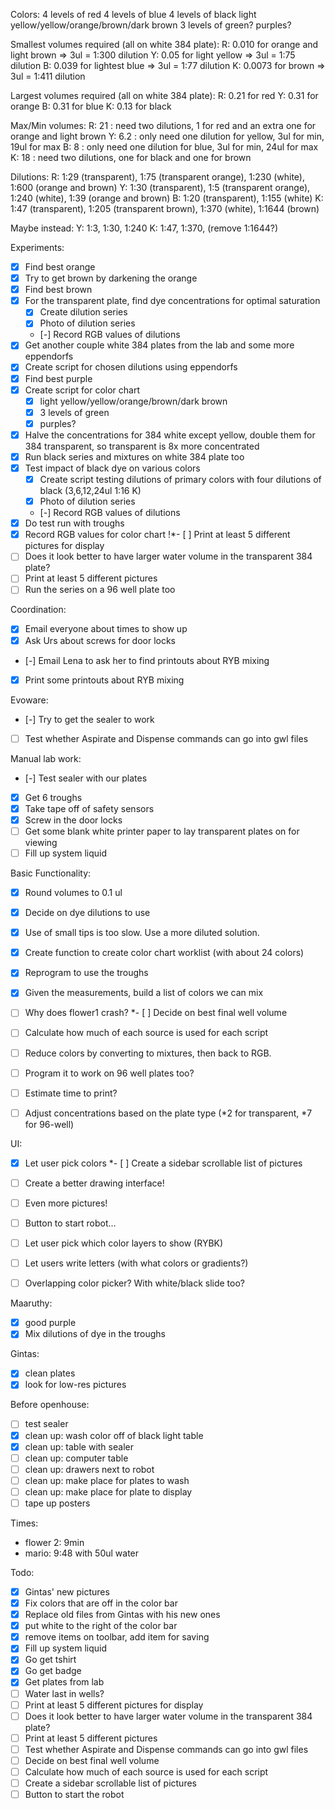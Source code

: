 Colors:
4 levels of red
4 levels of blue
4 levels of black
light yellow/yellow/orange/brown/dark brown
3 levels of green?
purples?

Smallest volumes required (all on white 384 plate):
R: 0.010 for orange and light brown => 3ul = 1:300 dilution
Y: 0.05 for light yellow => 3ul = 1:75 dilution
B: 0.039 for lightest blue => 3ul = 1:77 dilution
K: 0.0073 for brown => 3ul = 1:411 dilution

Largest volumes required (all on white 384 plate):
R: 0.21 for red
Y: 0.31 for orange
B: 0.31 for blue
K: 0.13 for black

Max/Min volumes:
R: 21 : need two dilutions, 1 for red and an extra one for orange and light brown
Y: 6.2 : only need one dilution for yellow, 3ul for min, 19ul for max
B: 8 : only need one dilution for blue, 3ul for min, 24ul for max
K: 18 : need two dilutions, one for black and one for brown

Dilutions:
R: 1:29 (transparent), 1:75 (transparent orange), 1:230 (white), 1:600 (orange and brown)
Y: 1:30 (transparent), 1:5 (transparent orange), 1:240 (white), 1:39 (orange and brown)
B: 1:20 (transparent), 1:155 (white)
K: 1:47 (transparent), 1:205 (transparent brown), 1:370 (white), 1:1644 (brown)

Maybe instead:
Y: 1:3, 1:30, 1:240
K: 1:47, 1:370, (remove 1:1644?)

Experiments:
- [x] Find best orange
- [x] Try to get brown by darkening the orange
- [x] Find best brown
- [x] For the transparent plate, find dye concentrations for optimal saturation
	- [x] Create dilution series
	- [x] Photo of dilution series
	- [-] Record RGB values of dilutions
- [x] Get another couple white 384 plates from the lab and some more eppendorfs
- [x] Create script for chosen dilutions using eppendorfs
- [x] Find best purple
- [x] Create script for color chart
	- [x] light yellow/yellow/orange/brown/dark brown
	- [x] 3 levels of green
	- [x] purples?
- [x] Halve the concentrations for 384 white except yellow, double them for 384 transparent, so transparent is 8x more concentrated
- [x] Run black series and mixtures on white 384 plate too
- [x] Test impact of black dye on various colors
	- [x] Create script testing dilutions of primary colors with four dilutions of black (3,6,12,24ul 1:16 K)
	- [x] Photo of dilution series
	- [-] Record RGB values of dilutions
- [x] Do test run with troughs
- [x] Record RGB values for color chart
!*- [ ] Print at least 5 different pictures for display
- [ ] Does it look better to have larger water volume in the transparent 384 plate?
- [ ] Print at least 5 different pictures
- [ ] Run the series on a 96 well plate too

Coordination:
- [x] Email everyone about times to show up
- [x] Ask Urs about screws for door locks
- [-] Email Lena to ask her to find printouts about RYB mixing
- [x] Print some printouts about RYB mixing

Evoware:
- [-] Try to get the sealer to work
- [ ] Test whether Aspirate and Dispense commands can go into gwl files

Manual lab work:
- [-] Test sealer with our plates
- [x] Get 6 troughs
- [x] Take tape off of safety sensors
- [x] Screw in the door locks
- [ ] Get some blank white printer paper to lay transparent plates on for viewing
- [ ] Fill up system liquid

Basic Functionality:
- [x] Round volumes to 0.1 ul
- [x] Decide on dye dilutions to use
- [x] Use of small tips is too slow.  Use a more diluted solution.
- [x] Create function to create color chart worklist (with about 24 colors)
- [x] Reprogram to use the troughs
- [x] Given the measurements, build a list of colors we can mix
- [ ] Why does flower1 crash?
*- [ ] Decide on best final well volume
- [ ] Calculate how much of each source is used for each script
- [ ] Reduce colors by converting to mixtures, then back to RGB.

- [ ] Program it to work on 96 well plates too?
- [ ] Estimate time to print?
- [ ] Adjust concentrations based on the plate type (*2 for transparent, *7 for 96-well)

UI:
- [x] Let user pick colors
*- [ ] Create a sidebar scrollable list of pictures
- [ ] Create a better drawing interface!
- [ ] Even more pictures!
- [ ] Button to start robot...

- [ ] Let user pick which color layers to show (RYBK)
- [ ] Let users write letters (with what colors or gradients?)
- [ ] Overlapping color picker?  With white/black slide too?

Maaruthy:
- [x] good purple
- [x] Mix dilutions of dye in the troughs

Gintas:
- [x] clean plates
- [x] look for low-res pictures

Before openhouse:
- [ ] test sealer
- [x] clean up: wash color off of black light table
- [x] clean up: table with sealer
- [ ] clean up: computer table
- [ ] clean up: drawers next to robot
- [ ] clean up: make place for plates to wash
- [ ] clean up: make place for plate to display
- [ ] tape up posters

Times:
- flower 2: 9min
- mario: 9:48 with 50ul water

Todo:
- [x] Gintas' new pictures
- [x] Fix colors that are off in the color bar
- [x] Replace old files from Gintas with his new ones
- [x] put white to the right of the color bar
- [x] remove items on toolbar, add item for saving
- [x] Fill up system liquid
- [x] Go get tshirt
- [x] Go get badge
- [x] Get plates from lab
- [ ] Water last in wells?
- [ ] Print at least 5 different pictures for display
- [ ] Does it look better to have larger water volume in the transparent 384 plate?
- [ ] Print at least 5 different pictures
- [ ] Test whether Aspirate and Dispense commands can go into gwl files
- [ ] Decide on best final well volume
- [ ] Calculate how much of each source is used for each script
- [ ] Create a sidebar scrollable list of pictures
- [ ] Button to start the robot
